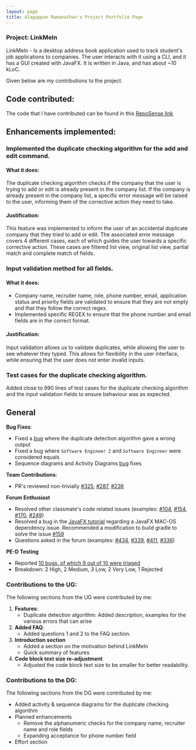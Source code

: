 ```yaml
---
layout: page
title: Alagappan Ramanathan's Project Portfolio Page
---
```


### Project: LinkMeIn
LinkMeIn - Is a desktop address book application
used to track student's job applications to companies.
The user interacts with it using a CLI, and it has a
GUI created with JavaFX. It is written in Java, and has about
~10 kLoC.

Given below are my contributions to the project.

## **Code contributed**:
The code that I have contributed can be found in this [RepoSense link](https://nus-cs2103-ay2324s1.github.io/tp-dashboard/?search=AlagappanRa&breakdown=false&sort=groupTitle%20dsc&sortWithin=title&since=2023-09-22&timeframe=commit&mergegroup=&groupSelect=groupByRepos)

## Enhancements implemented:
### Implemented the duplicate checking algorithm for the add and edit command.
#### What it does:
The duplicate checking algorithm checks if the company that the user is trying to add or edit is already present in the
company list. If the company is already present in the company list, a specific error message will be raised to the 
user, informing them of the corrective action they need to take. 

#### Justification:
This feature was implemented to inform the user of an accidental duplicate company that they 
tried to add or edit. The associated error message covers 4 different cases, each of which 
guides the user towards a specific corrective action. These cases are filtered list view, 
original list view, partial match and complete match of fields.

### Input validation method for all fields.
#### What it does: 
- Company name, recruiter name, role, phone number, email, application status and priority fields are validated to 
ensure that they are not empty and that they follow the correct regex.
- Implemented specific REGEX to ensure that the phone number and email fields are in the correct format.

#### Justification:
Input validation allows us to validate duplicates, while allowing the user to see whatever they typed. This allows
for flexibility in the user interface, while ensuring that the user does not enter invalid inputs.

### Test cases for the duplicate checking algorithm.
Added close to 990 lines of test cases for the duplicate checking algorithm and the input validation fields
to ensure behaviour was as expected.

## General
**Bug Fixes**:
* Fixed a [bug](https://github.com/AY2324S1-CS2103T-T17-2/tp/pull/232) where the duplicate detection algorithm gave a wrong output
* Fixed a bug where `Software Engineer 2` and `Software Engineer` were considered equals
* Sequence diagrams and Activity Diagrams [bug]((https://github.com/AY2324S1-CS2103T-T17-2/tp/pull/322)) fixes

**Team Contributions**:
* PR's reviewed non-trivially
  [#325](https://github.com/AY2324S1-CS2103T-T17-2/tp/pull/325),
  [#287](https://github.com/AY2324S1-CS2103T-T17-2/tp/pull/287),
  [#236](https://github.com/AY2324S1-CS2103T-T17-2/tp/pull/236)

**Forum Enthusiast**
* Resolved other classmate's code related issues (examples:
  [#104](https://github.com/nus-cs2103-AY2324S1/forum/issues/104#issuecomment-1706219015),
  [#154](https://github.com/nus-cs2103-AY2324S1/forum/issues/154#issuecomment-1726817514),
  [#170](https://github.com/nus-cs2103-AY2324S1/forum/issues/170#issuecomment-1730530807),
  [#249](https://github.com/nus-cs2103-AY2324S1/forum/issues/249#issuecomment-1759469324))
* Resolved a bug in the [JavaFX tutorial](https://se-education.org/guides/tutorials/javaFxPart1.html)
  regarding a JavaFX MAC-OS dependency issue. Recommended a modification to build gradle to solve the issue
  [#159](https://github.com/nus-cs2103-AY2324S1/forum/issues/159#issuecomment-1728708305)
* Questions asked in the forum (examples:
  [#434](https://github.com/nus-cs2103-AY2324S1/forum/issues/434),
  [#339](https://github.com/nus-cs2103-AY2324S1/forum/issues/339),
  [#411](https://github.com/nus-cs2103-AY2324S1/forum/issues/411),
  [#336](https://github.com/nus-cs2103-AY2324S1/forum/issues/336))

**PE-D Testing**
* Reported [10 bugs, of which 9 out of 10 were triaged](https://github.com/AY2324S1-CS2103T-T15-1/tp/issues?q=is%3Aissue+is%3Aclosed+AlagappanRa)
* Breakdown: 2 High, 2 Medium, 3 Low, 2 Very Low, 1 Rejected

### Contributions to the UG:
The following sections from the UG were contributed by me:
1. **Features**:
   - Duplicate detection algorithm: Added description, examples for the various errors that can arise 
2. **Added FAQ**:
   - Added questions 1 and 2 to the FAQ section.
3. **Introduction section**
   - Added a section on the motivation behind LinkMeIn
   - Quick summary of features
4. **Code block text size re-adjustment**
   - Adjusted the code block text size to be smaller for better readability.

### Contributions to the DG:
The following sections from the DG were contributed by me:
- Added activity & sequence diagrams for the duplicate checking algorithm
- Planned enhancements
  - Remove the alphanumeric checks for the company name, recruiter name and role fields
  - Expanding acceptance for phone number field
- Effort section


